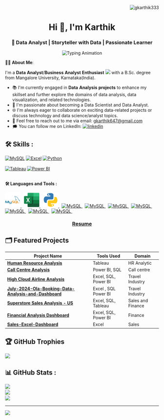 
<p align="Right"> <img src="https://komarev.com/ghpvc/?username=gkarthik333&label=Profile%20views&color=0e75b6&style=flat" alt="gkarthik333" /> </p>                
  
<h1 align="center">Hi 👋, I'm Karthik</h1>                 
<h3 align="center">🚀 Data Analyst | Storyteller with Data | Passionate Learner</h3>              
<p align="center">        
  <img src="https://readme-typing-svg.demolab.com?font=Fira+Code&size=24&duration=4000&pause=1000&color=3498db&center=true&width=600&lines=Identify+Problem;Gather+Data;Analyze+Data;Find+Solutions" alt="Typing Animation" />
</p>

   
👨‍💻 **About** **Me**:

I'm a **Data** **Analyst**/**Business** **Analyst** **Enthusiast** <img src="https://media.giphy.com/media/WUlplcMpOCEmTGBtBW/giphy.gif" width="30"> with a B.Sc. degree from Mangalore University, Karnataka(India).
- :books: I'm currently engaged in **Data** **Analysis** **projects** to enhance my skillset and further explore the domains of data analysis, data visualization, and related technologies.
- :briefcase: I'm passionate about becoming a Data Scientist and Data Analyst.
- :globe_with_meridians: I'm always eager to collaborate on exciting data-related projects or discuss technology and data science/analyst topics.
- :email: Feel free to reach out to me via email: gkarthik647@gmail.com
- :right_anger_bubble: You can follow me on LinkedIn:    [![linkedin](https://img.shields.io/badge/linkedin-0A66C2?style=for-the-badge&logo=linkedin&logoColor=white)](https://www.linkedin.com/in/karthikgk-id333/)
  

## 🛠 Skills :
[![MySQL](https://img.shields.io/badge/MySQL-3670A0?style=for-the-badge&logo=MySQL&logoColor=white)](https://www.mysql.com/)
[![Excel](https://img.shields.io/badge/Excel-%2344A833.svg?style=for-the-badge&logo=Excel&logoColor=white)](https://www.microsoft.com/en-in/microsoft-365/excel)
[![Python](https://img.shields.io/badge/Python-3670A0?style=for-the-badge&logo=Python&logoColor=ffdd54)](https://www.python.org/https://www.python.org/)<br><br>
 [![Tableau](https://img.shields.io/badge/Tableau-%23ffffff.svg?style=for-the-badge&logo=Tableau&logoColor=black)](https://www.tableau.com/products/desktop)
 [![Power BI](https://img.shields.io/badge/Power_BI-%23F7931E.svg?style=for-the-badge&logo=Power_BI&logoColor=white)](https://www.microsoft.com/en-us/power-platform/products/power-bi)<br><br>

**:hammer_and_wrench: Languages and Tools :**
 <div>
    <a href="https://www.mysql.com/">
    <img src="https://github.com/gkarthik333/gkarthik333/blob/main/Mysql.png" title="MySQL" alt="MySQL" width="50" height="50"/>
    </a>
    &nbsp;
   <a href="https://www.microsoft.com/en/microsoft-365/excel?market=af">
    <img src="https://github.com/gkarthik333/gkarthik333/blob/main/Excel.png" title="Excel" alt="Excel" width="50" height="50"/>
    </a>
    &nbsp;
   <a href="https://www.python.org/">
    <img src="https://github.com/gkarthik333/gkarthik333/blob/main/Python.png" title="Python" alt="Python" width="50" height="50"/>
    </a>
    &nbsp;
   <a href="https://www.mysql.com/">
    <img src="https://img.shields.io/badge/MySQL-3670A0?style=for-the-badge&logo=MySQL&logoColor=white" title="MySQL" alt="MySQL" width="80" height="20"/>
    </a>
    &nbsp;
   <a href="https://www.mysql.com/">
    <img src="https://img.shields.io/badge/MySQL-3670A0?style=for-the-badge&logo=MySQL&logoColor=white" title="MySQL" alt="MySQL" width="80" height="20"/>
    </a>
    &nbsp;
   <a href="https://www.mysql.com/">
    <img src="https://img.shields.io/badge/MySQL-3670A0?style=for-the-badge&logo=MySQL&logoColor=white" title="MySQL" alt="MySQL" width="80" height="20"/>
    </a>
    &nbsp;
   <a href="https://www.mysql.com/">
    <img src="https://img.shields.io/badge/MySQL-3670A0?style=for-the-badge&logo=MySQL&logoColor=white" title="MySQL" alt="MySQL" width="80" height="20"/>
    </a>
    &nbsp;
   <a href="https://www.mysql.com/">
    <img src="https://img.shields.io/badge/MySQL-3670A0?style=for-the-badge&logo=MySQL&logoColor=white" title="MySQL" alt="MySQL" width="80" height="20"/>
    </a>
    &nbsp;
   <a href="https://www.mysql.com/">
    <img src="https://img.shields.io/badge/MySQL-3670A0?style=for-the-badge&logo=MySQL&logoColor=white" title="MySQL" alt="MySQL" width="80" height="20"/>
    </a>
    &nbsp;
   <a href="https://www.mysql.com/">
    <img src="https://img.shields.io/badge/MySQL-3670A0?style=for-the-badge&logo=MySQL&logoColor=white" title="MySQL" alt="MySQL" width="80" height="20"/>
    </a>
    &nbsp;
 <div>



<h3 align="center"><a href="https://github.com/gkarthik333/gkarthik333/blob/main/Karthik%20Gk%20-%20Data%20Analyst.pdf">Resume</a></h3>   

## 🗂️ Featured Projects

| **Project Name**                                                                                      | **Tools Used**                     | **Domain**              |
|-------------------------------------------------------------------------------------------------------|------------------------------------|-------------------------|
| [**Human Resource Analysis**](https://github.com/gkarthik333/Human_Resources_Dashboard) |  Tableau     | HR Analytic      |
| [**Call Centre Analysis**](https://github.com/gkarthik333/Call-Center-Dashboard/tree/main) |  Power BI, SQL     | Call centre      |
| [**High Cloud Airline Analysis**](https://github.com/gkarthik333/High-Cloud-Airline-Analysis) | Excel, SQL, Power BI     |Travel Industry      |
| [**July-2024-Ola-Booking-Data-Analysis-and-Dashboard**](https://github.com/gkarthik333/July-2024-Ola-Booking-Data-Analysis-and-Dashboard)  | Excel , SQL Power BI                          | Travel Industry           |
| [**Superstore Sales Analysis - US**](https://github.com/gkarthik333/Superstore-Dashboard) | Excel, SQL, Tableau                  | Sales and Finance       |
| [**Financial Analysis Dashboard**](https://github.com/gkarthik333/Financial-Analysis)| Excel, SQL, Power BI     |  Finance             |
| [**Sales-Excel-Dashboard**](https://github.com/gkarthik333/Sales-Excel-Dashboard) | Excel                | Sales        |


## 🏆 GitHub Trophies
  ![](https://github-profile-trophy.vercel.app/?username=gkarthik333&theme=dark&no-frame=true&no-bg=true&margin-w=4)

## 📊 GitHub Stats :
![](https://github-readme-streak-stats.herokuapp.com/?user=gkarthik333&theme=dark&hide_border=false)<br/>
![](https://github-readme-stats.vercel.app/api?username=gkarthik333&theme=dark&hide_border=false&include_all_commits=false&count_private=false)<br/>
![](https://github-readme-stats.vercel.app/api/top-langs/?username=gkarthik333&theme=dark&hide_border=false&include_all_commits=false&count_private=false&layout=compact)

----------------
[![](https://visitcount.itsvg.in/api?id=gkarthik333&icon=0&color=0)](https://visitcount.itsvg.in)








<!-- Proudly created with GPRM ( https://gprm.itsvg.in ) -->


<!---
gkarthik333/gkarthik333 is a ✨ special ✨ repository because its `README.md` (this file) appears on your GitHub profile.
You can click the Preview link to take a look at your changes.
--->
